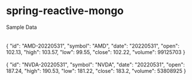 # spring-reactive-mongo

Sample Data<br><br><br>
{
    "id": "AMD-20220531",
    "symbol": "AMD",
    "date": "20220531",
    "open": 102.13,
    "high": 103.57,
    "low": 99.55,
    "close": 102.22,
    "volume": 99125703
}<br><br>
{
    "id": "NVDA-20220531",
    "symbol": "NVDA",
    "date": "20220531",
    "open": 187.24,
    "high": 190.53,
    "low": 181.22,
    "close": 183.2,
    "volume": 53808925
}
